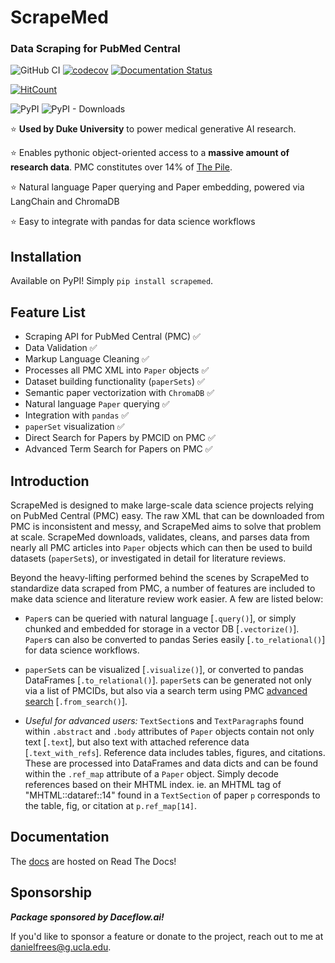 # ScrapeMed
### Data Scraping for PubMed Central

![GitHub CI](https://github.com/mediboard/scrapemed/actions/workflows/test-scrapemed.yml/badge.svg)
[![codecov](https://codecov.io/gh/danielfrees/scrapemed/branch/main/graph/badge.svg?token=VZ5UO1YB93)](https://codecov.io/gh/danielfrees/scrapemed)
[![Documentation Status](https://readthedocs.org/projects/scrapemed/badge/?version=latest)](https://scrapemed.readthedocs.io/en/latest/?badge=latest)

[![HitCount](https://img.shields.io/endpoint?url=https%3A%2F%2Fhits.dwyl.com%2Fmediboard%2Fscrapemed.json%3Fcolor%3Dpink)](http://hits.dwyl.com/mediboard/scrapemed)

![PyPI](https://img.shields.io/pypi/v/scrapemed?label=pypi%20package)
![PyPI - Downloads](https://img.shields.io/pypi/dm/scrapemed)

⭐ **Used by Duke University** to power medical generative AI research.

⭐ Enables pythonic object-oriented access to a **massive amount of research data**. PMC constitutes over 14% of [The Pile](https://www.arxiv-vanity.com/papers/2101.00027/).

⭐ Natural language Paper querying and Paper embedding, powered via LangChain and ChromaDB

⭐ Easy to integrate with pandas for data science workflows

## Installation

Available on PyPI! Simply `pip install scrapemed`.

## Feature List

- Scraping API for PubMed Central (PMC) ✅
- Data Validation ✅
- Markup Language Cleaning ✅
- Processes all PMC XML into `Paper` objects ✅
- Dataset building functionality (`paperSets`) ✅
- Semantic paper vectorization with `ChromaDB` ✅
- Natural language `Paper` querying ✅
- Integration with `pandas` ✅
- `paperSet` visualization ✅
- Direct Search for Papers by PMCID on PMC ✅
- Advanced Term Search for Papers on PMC ✅

## Introduction

ScrapeMed is designed to make large-scale data science projects relying on PubMed Central (PMC) easy. The raw XML that can be downloaded from PMC is inconsistent and messy, and ScrapeMed aims to solve that problem at scale. ScrapeMed downloads, validates, cleans, and parses data from nearly all PMC articles into `Paper` objects which can then be used to build datasets (`paperSet`s), or investigated in detail for literature reviews.

Beyond the heavy-lifting performed behind the scenes  by ScrapeMed to standardize data scraped from PMC, a number of features are included to make data science and literature review work easier. A few are listed below:

- `Paper`s can be queried with natural language [`.query()`], or simply chunked and embedded for storage in a vector DB [`.vectorize()`]. `Paper`s can also be converted to pandas Series easily [`.to_relational()`] for data science workflows.

- `paperSet`s can be visualized [`.visualize()`], or converted to pandas DataFrames [`.to_relational()`]. `paperSet`s can be generated not only via a list of PMCIDs, but also via a search term using PMC [advanced search](https://www.ncbi.nlm.nih.gov/pmc/advanced) [`.from_search()`].

- *Useful for advanced users:* `TextSection`s and `TextParagraph`s found within `.abstract` and `.body` attributes of `Paper` objects contain not only text [`.text`], but also text with attached reference data [`.text_with_refs`]. Reference data includes tables, figures, and citations. These are processed into DataFrames and data dicts and can be found within the `.ref_map` attribute of a `Paper` object. Simply decode references based on their MHTML index. ie. an MHTML tag of "MHTML::dataref::14" found in a `TextSection` of paper `p` corresponds to the table, fig, or citation at `p.ref_map[14]`.

## Documentation

The [docs](https://scrapemed.readthedocs.io/en/latest/) are hosted on Read The Docs!

## Sponsorship

***Package sponsored by Daceflow.ai!***

If you'd like to sponsor a feature or donate to the project, reach out to me at danielfrees@g.ucla.edu.
